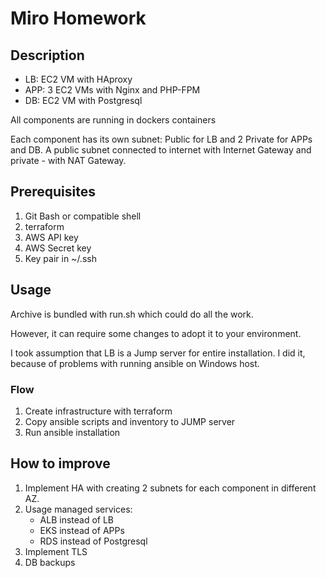 
# Miro Homework

## Description

- LB: EC2 VM with HAproxy
- APP: 3 EC2 VMs with Nginx and PHP-FPM
- DB: EC2 VM with Postgresql

All components are running in dockers containers

Each component has its own subnet: Public for LB and 2 Private for APPs and DB.
A public subnet connected to internet with Internet Gateway and private - with NAT Gateway.


## Prerequisites

1. Git Bash or compatible shell 
2. terraform 
3. AWS API key
4. AWS Secret key
5. Key pair in ~/.ssh


## Usage

Archive is bundled with run.sh which could do all the work.

However, it can require some changes to adopt it to your environment.

I took assumption that LB is a Jump server for entire installation.
I did it, because of problems with running ansible on Windows host. 


### Flow

1. Create infrastructure with terraform
2. Copy ansible scripts and inventory to JUMP server
3. Run ansible installation

## How to improve

1. Implement HA with creating 2 subnets for each component in different AZ.
2. Usage managed services: 
   - ALB instead of LB
   - EKS instead of APPs
   - RDS instead of Postgresql
3. Implement TLS
4. DB backups
